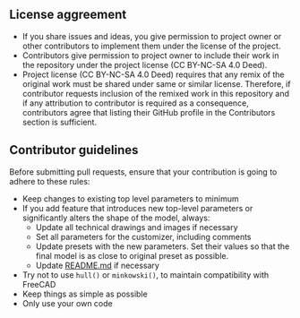## License aggreement

* If you share issues and ideas, you give permission to project owner or other contributors to implement them under the license of the project.
* Contributors give permission to project owner to include their work in the repository under the project license (CC BY-NC-SA 4.0 Deed). 
* Project license (CC BY-NC-SA 4.0 Deed) requires that any remix of the original work must be shared under same or similar license. Therefore, if contributor requests inclusion of the remixed work in this repository and if any attribution to contributor is required as a consequence, contributors agree that listing their GitHub profile in the Contributors section is sufficient.

## Contributor guidelines

Before submitting pull requests, ensure that your contribution is going to adhere to these rules:

* Keep changes to existing top level parameters to minimum
* If you add feature that introduces new top-level parameters or significantly alters the shape of the model, always:
    * Update all technical drawings and images if necessary
    * Set all parameters for the customizer, including comments
    * Update presets with the new parameters. Set their values so that the final model is as close to original preset as possible.
    * Update [README.md](README.md) if necessary
* Try not to use `hull()` or `minkowski()`, to maintain compatibility with FreeCAD
* Keep things as simple as possible
* Only use your own code